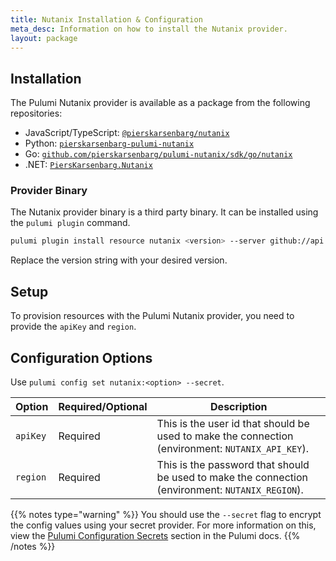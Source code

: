 ```yaml
---
title: Nutanix Installation & Configuration
meta_desc: Information on how to install the Nutanix provider.
layout: package
---
```


## Installation

The Pulumi Nutanix provider is available as a package from the following repositories:

- JavaScript/TypeScript: [`@pierskarsenbarg/nutanix`](https://www.npmjs.com/package/@pierskarsenbarg/nutanix)
- Python: [`pierskarsenbarg-pulumi-nutanix`](https://pypi.org/project/pulumi-nutanix/)
- Go: [`github.com/pierskarsenbarg/pulumi-nutanix/sdk/go/nutanix`](https://pkg.go.dev/github.com/pierskarsenbarg/pulumi-nutanix/sdk)
- .NET: [`PiersKarsenbarg.Nutanix`](https://www.nuget.org/packages/PiersKarsenbarg.Nutanix)

### Provider Binary

The Nutanix provider binary is a third party binary. It can be installed using the `pulumi plugin` command.

```bash
pulumi plugin install resource nutanix <version> --server github://api.github.com/pierskarsenbarg
```

Replace the version string with your desired version.

## Setup

To provision resources with the Pulumi Nutanix provider, you need to provide the `apiKey` and `region`.

## Configuration Options

Use `pulumi config set nutanix:<option> --secret`.

| Option   | Required/Optional | Description                                                                                      |
| -------- | ----------------- | ------------------------------------------------------------------------------------------------ |
| `apiKey` | Required          | This is the user id that should be used to make the connection (environment: `NUTANIX_API_KEY`). |
| `region` | Required          | This is the password that should be used to make the connection (environment: `NUTANIX_REGION`). |

{{% notes type="warning" %}}
You should use the `--secret` flag to encrypt the config values using your secret provider. For more information on this, view the [Pulumi Configuration Secrets](https://www.pulumi.com/docs/intro/concepts/secrets/#secrets) section in the Pulumi docs.
{{% /notes %}}
